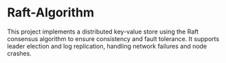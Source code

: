 # Raft-Algorithm
This project implements a distributed key-value store using the Raft consensus algorithm to ensure consistency and fault tolerance. It supports leader election and log replication, handling network failures and node crashes.
